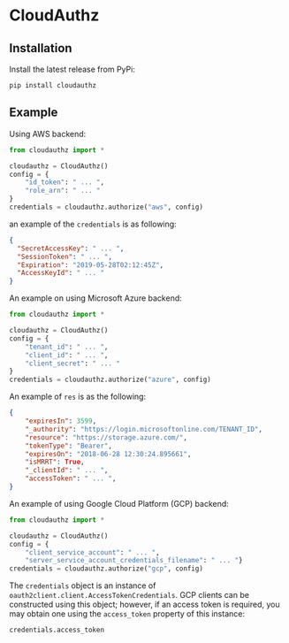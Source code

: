 # CloudAuthz

## Installation
Install the latest release from PyPi:

    pip install cloudauthz


## Example

Using AWS backend: 

```python
from cloudauthz import *

cloudauthz = CloudAuthz()
config = {
    "id_token": " ... ",
    "role_arn": " ... "
}
credentials = cloudauthz.authorize("aws", config)
```

an example of the `credentials` is as following:

```json
{
  "SecretAccessKey": " ... ", 
  "SessionToken": " ... ", 
  "Expiration": "2019-05-28T02:12:45Z", 
  "AccessKeyId": " ... "
}
```

An example on using Microsoft Azure backend: 

```python
from cloudauthz import *

cloudauthz = CloudAuthz()
config = {
    "tenant_id": " ... ",
    "client_id": " ... ",
    "client_secret": " ... "
}
credentials = cloudauthz.authorize("azure", config)
```

An example of `res` is as the following: 

```json
{
    "expiresIn": 3599,
    "_authority": "https://login.microsoftonline.com/TENANT_ID",
    "resource": "https://storage.azure.com/",
    "tokenType": "Bearer",
    "expiresOn": "2018-06-28 12:30:24.895661",
    "isMRRT": True,
    "_clientId": " ... ",
    "accessToken": " ... ",
}
```


An example of using Google Cloud Platform (GCP) backend:

```python
from cloudauthz import *

cloudauthz = CloudAuthz()
config = {
    "client_service_account": " ... ", 
    "server_service_account_credentials_filename": " ... "}
credentials = cloudauthz.authorize("gcp", config)
```

The `credentials` object is an instance of `oauth2client.client.AccessTokenCredentials`.
GCP clients can be constructed using this object; however, if an access token is required, 
you may obtain one using the `access_token` property of this instance:

```python
credentials.access_token
```
